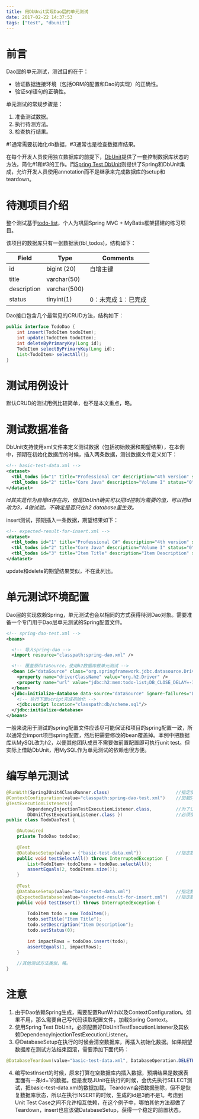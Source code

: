 ```yaml
---
title: 用DbUnit实现Dao层的单元测试
date: 2017-02-22 14:37:53
tags: ["test", "dbunit"]
---
```


# 前言

Dao层的单元测试，测试目的在于：

- 验证数据连接环境（包括ORM的配置和Dao的实现）的正确性。
- 验证sql语句的正确性。

单元测试的常规步骤是：
1. 准备测试数据。
2. 执行待测方法。
3. 检查执行结果。

<!-- more -->

#1通常需要初始化db数据，#3通常也是检查数据库结果。

在每个开发人员使用独立数据库的前提下，[DbUnit](http://dbunit.sourceforge.net/)提供了一套控制数据库状态的方法，简化#1和#3的工作。而[Spring Test DbUnit](https://springtestdbunit.github.io/spring-test-dbunit/)则提供了Spring和DbUnit集成，允许开发人员使用annotation而不是继承来完成数据库的setup和teardown。

# 待测项目介绍

整个测试基于[todo-list](https://github.com/woodylic/todo-list)，个人为巩固Spring MVC + MyBatis框架搭建的练习项目。

该项目的数据库只有一张数据表(tbl_todos)，结构如下：

Field | Type | Comments
---|---|---
id | bigint (20) | 自增主键
title | varchar(50) |
description | varchar(500) |
status | tinyint(1) | 0：未完成 1：已完成

Dao接口包含几个最常见的CRUD方法，结构如下：
```java
public interface TodoDao {
    int insert(TodoItem todoItem);
    int update(TodoItem todoItem);
    int deleteByPrimaryKey(Long id);
    TodoItem selectByPrimaryKey(Long id);
    List<TodoItem> selectAll();
}
```
# 测试用例设计

默认CRUD的测试用例比较简单，也不是本文重点，略。

# 测试数据准备

DbUnit支持使用xml文件来定义测试数据（包括初始数据和期望结果），在本例中，预期在初始化数据库的时候，插入两条数据，测试数据文件定义如下：

```xml
<!-- basic-test-data.xml -->
<dataset>
  <tbl_todos id="1" title="Professional C#" description="4th version" status="0" />
  <tbl_todos id="2" title="Core Java" description="Volume I" status="0" />
</dataset>
```
*id其实是作为自增id存在的，但是DbUnit确实可以把id控制为需要的值，可以把id改为3，4做试验。不确定是否只在h2 database里生效。*

insert测试，预期插入一条数据，期望结果如下：
```xml
<!-- expected-result-for-insert.xml -->
<dataset>
  <tbl_todos id="1" title="Professional C#" description="4th version" status="0" />
  <tbl_todos id="2" title="Core Java" description="Volume I" status="0" />
  <tbl_todos id="3" title="Item Title" description="Item Description" status="0" />
</dataset>
```

update和delete的期望结果类似，不在此列出。

# 单元测试环境配置

Dao层的实现依赖Spring，单元测试也会以相同的方式获得待测Dao对象。需要准备一个专门用于Dao层单元测试的Spring配置文件。
```xml
<!-- spring-dao-test.xml -->
<beans>

  <!-- 导入spring-dao -->
  <import resource="classpath:spring-dao.xml" />

  <!-- 覆盖原dataSource，使用h2数据库做单元测试 -->
  <bean id="dataSource" class="org.springframework.jdbc.datasource.DriverManagerDataSource">
    <property name="driverClassName" value="org.h2.Driver" />
    <property name="url" value="jdbc:h2:mem:todo-list;DB_CLOSE_DELAY=-1;MODE=MySQL" />
  </bean>
  <jdbc:initialize-database data-source="dataSource" ignore-failures="DROPS">
    <!-- 执行下面script完成初始化 -->
    <jdbc:script location="classpath:db/scheme.sql"/>
  </jdbc:initialize-database>
</beans>
```

一般来说用于测试的spring配置文件应该尽可能保证和项目的spring配置一致，所以通常会import项目spring配置，然后把需要修改的bean覆盖掉。本例中把数据库从MySQL改为h2，以便其他团队成员不需要做前置配置即可执行unit test。但实际上借助DbUnit，用MySQL作为单元测试的依赖也很方便。

# 编写单元测试

```java
@RunWith(SpringJUnit4ClassRunner.class)                         //指定使用Spring Test
@ContextConfiguration(value="classpath:spring-dao-test.xml")    //加载Spring Context
@TestExecutionListeners({
        DependencyInjectionTestExecutionListener.class,         //为了让Spring处理DbUnit的annotation，
        DbUnitTestExecutionListener.class })                    //必须使用的ExecutionListener
public class TodoDaoTest {

    @Autowired
    private TodoDao todoDao;
    
    @Test
    @DatabaseSetup(value = {"basic-test-data.xml"})             //指定数据库初始化数据
    public void testSelectAll() throws InterruptedException {
    	List<TodoItem> todoItems = todoDao.selectAll();
        assertEquals(2, todoItems.size());
    }
    
    @Test
    @DatabaseSetup(value="basic-test-data.xml")                 //指定数据库初始化数据
    @ExpectedDatabase(value="expected-result-for-insert.xml")   //指定数据库期望结果
    public void testInsert() throws InterruptedException {
    
        TodoItem todo = new TodoItem();
        todo.setTitle("Item Title");
        todo.setDescription("Item Description");
        todo.setStatus(0);
    
    	int impactRows = todoDao.insert(todo);
    	assertEquals(1, impactRows);
    }
    
    //其他测试方法类似，略。
}
```

# 注意
1. 由于Dao依赖Spring生成，需要配置RunWith以及ContextConfiguration。如果不用，那么需要自己写代码读取配置文件，加载Spring Context。
2. 使用Spring Test DbUnit，必须配置好DbUnitTestExecutionListener及其依赖DependencyInjectionTestExecutionListener。
3. @DatabaseSetup在执行的时候会清空数据库，再插入初始化数据。如果期望数据库在测试方法结束回滚，需要添加下面代码：
```java 
@DatabaseTeardown(value="basic-test-data.xml", DatabaseOperation.DELETE) //删除data-set里的数据。
```
4. 编写testInsert的时候，原来打算在空数据库内插入数据，预期结果是数据表里面有一条id=1的数据。但是发现JUnit在执行的时候，会优先执行SELECT测试，把basic-test-data.xml的数据加载。Teardown会把数据删除，但不是恢复数据库状态，所以在执行INSERT的时候，生成的id是3而不是1。考虑到Unit Test Case之间不允许相互依赖，在这个例子中，哪怕其他方法都做了Teardown，insert也应该做DatabaseSetup，获得一个稳定的前置状态。

